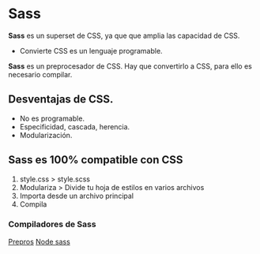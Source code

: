 # Sass

**Sass** es un superset de CSS, ya que que amplia las capacidad de CSS.
* Convierte CSS es un lenguaje programable.

**Sass** es un preprocesador de CSS. Hay que convertirlo a CSS, para ello es necesario compilar.

## Desventajas de CSS.
* No es programable.
* Especificidad, cascada, herencia.
* Modularización.

## Sass es 100% compatible con CSS
1. style.css > style.scss
2. Modulariza > Divide tu hoja de estilos en varios archivos
3. Importa desde un archivo principal
4. Compila

### Compiladores de Sass

[Prepros](https://prepros.io/)
[Node sass](https://www.npmjs.com/package/node-sass)